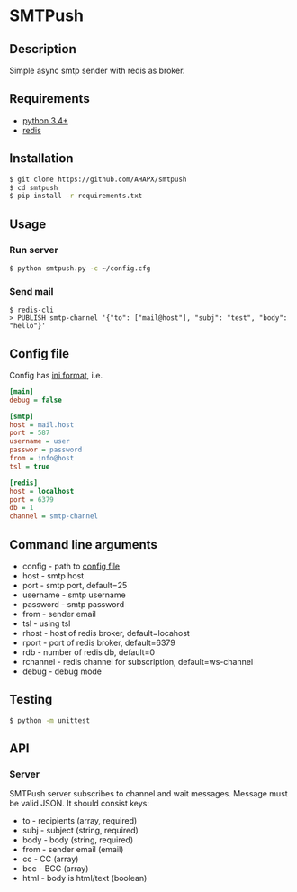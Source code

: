 # SMTPush

## Description
Simple async smtp sender with redis as broker.

## Requirements
- [python 3.4+](https://www.python.org/download/releases/3.4.0/)
- [redis](http://redis.io/download)

## Installation
```bash
$ git clone https://github.com/AHAPX/smtpush
$ cd smtpush
$ pip install -r requirements.txt
```

## Usage

### Run server
```bash
$ python smtpush.py -c ~/config.cfg
```

### Send mail
```
$ redis-cli
> PUBLISH smtp-channel '{"to": ["mail@host"], "subj": "test", "body": "hello"}'
```

## Config file
Config has [ini format](https://en.wikipedia.org/wiki/INI_file), i.e.

```ini
[main]
debug = false

[smtp]
host = mail.host
port = 587
username = user
passwor = password
from = info@host
tsl = true

[redis]
host = localhost
port = 6379
db = 1
channel = smtp-channel
```

## Command line arguments
- config - path to [config file](#config-file)
- host - smtp host
- port - smtp port, default=25
- username - smtp username
- password - smtp password
- from - sender email
- tsl - using tsl
- rhost - host of redis broker, default=locahost
- rport - port of redis broker, default=6379
- rdb - number of redis db, default=0
- rchannel - redis channel for subscription, default=ws-channel
- debug - debug mode

## Testing
```bash
$ python -m unittest
```

## API
### Server
SMTPush server subscribes to channel and wait messages. Message must be valid JSON.
It should consist keys:

- to - recipients (array, required)
- subj - subject (string, required)
- body - body (string, required)
- from - sender email (email)
- cc - CC (array)
- bcc - BCC (array)
- html - body is html/text (boolean)
